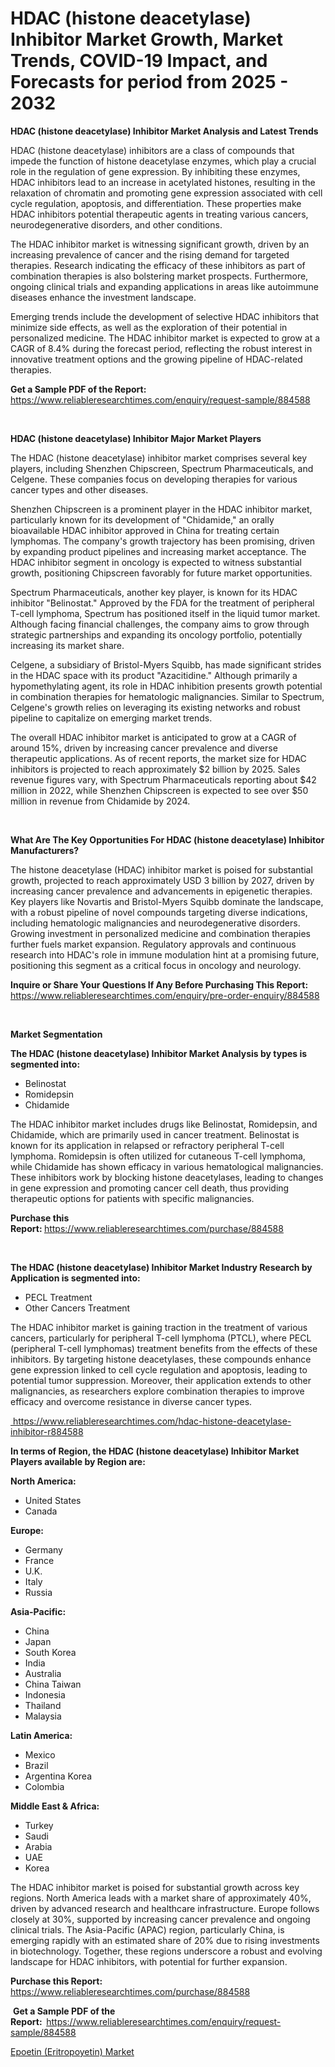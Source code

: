 <p><h1>HDAC (histone deacetylase) Inhibitor Market Growth, Market Trends, COVID-19 Impact, and Forecasts for period from 2025 - 2032</h1></p><p><strong>HDAC (histone deacetylase) Inhibitor Market Analysis and Latest Trends</strong></p>
<p><p>HDAC (histone deacetylase) inhibitors are a class of compounds that impede the function of histone deacetylase enzymes, which play a crucial role in the regulation of gene expression. By inhibiting these enzymes, HDAC inhibitors lead to an increase in acetylated histones, resulting in the relaxation of chromatin and promoting gene expression associated with cell cycle regulation, apoptosis, and differentiation. These properties make HDAC inhibitors potential therapeutic agents in treating various cancers, neurodegenerative disorders, and other conditions.</p><p>The HDAC inhibitor market is witnessing significant growth, driven by an increasing prevalence of cancer and the rising demand for targeted therapies. Research indicating the efficacy of these inhibitors as part of combination therapies is also bolstering market prospects. Furthermore, ongoing clinical trials and expanding applications in areas like autoimmune diseases enhance the investment landscape. </p><p>Emerging trends include the development of selective HDAC inhibitors that minimize side effects, as well as the exploration of their potential in personalized medicine. The HDAC inhibitor market is expected to grow at a CAGR of 8.4% during the forecast period, reflecting the robust interest in innovative treatment options and the growing pipeline of HDAC-related therapies.</p></p>
<p><strong>Get a Sample PDF of the Report:&nbsp;</strong> <a href="https://www.reliableresearchtimes.com/enquiry/request-sample/884588?utm_campaign=2207&utm_medium=2&utm_source=Github&utm_content=ia&utm_term=09032025&utm_id=hdac-histone-deacetylase-inhibitor">https://www.reliableresearchtimes.com/enquiry/request-sample/884588</a></p>
<p>&nbsp;</p>
<p><strong>HDAC (histone deacetylase) Inhibitor Major Market Players</strong></p>
<p><p>The HDAC (histone deacetylase) inhibitor market comprises several key players, including Shenzhen Chipscreen, Spectrum Pharmaceuticals, and Celgene. These companies focus on developing therapies for various cancer types and other diseases.</p><p>Shenzhen Chipscreen is a prominent player in the HDAC inhibitor market, particularly known for its development of "Chidamide," an orally bioavailable HDAC inhibitor approved in China for treating certain lymphomas. The company's growth trajectory has been promising, driven by expanding product pipelines and increasing market acceptance. The HDAC inhibitor segment in oncology is expected to witness substantial growth, positioning Chipscreen favorably for future market opportunities.</p><p>Spectrum Pharmaceuticals, another key player, is known for its HDAC inhibitor "Belinostat." Approved by the FDA for the treatment of peripheral T-cell lymphoma, Spectrum has positioned itself in the liquid tumor market. Although facing financial challenges, the company aims to grow through strategic partnerships and expanding its oncology portfolio, potentially increasing its market share.</p><p>Celgene, a subsidiary of Bristol-Myers Squibb, has made significant strides in the HDAC space with its product "Azacitidine." Although primarily a hypomethylating agent, its role in HDAC inhibition presents growth potential in combination therapies for hematologic malignancies. Similar to Spectrum, Celgene's growth relies on leveraging its existing networks and robust pipeline to capitalize on emerging market trends.</p><p>The overall HDAC inhibitor market is anticipated to grow at a CAGR of around 15%, driven by increasing cancer prevalence and diverse therapeutic applications. As of recent reports, the market size for HDAC inhibitors is projected to reach approximately $2 billion by 2025. Sales revenue figures vary, with Spectrum Pharmaceuticals reporting about $42 million in 2022, while Shenzhen Chipscreen is expected to see over $50 million in revenue from Chidamide by 2024.</p></p>
<p>&nbsp;</p>
<p><strong>What Are The Key Opportunities For HDAC (histone deacetylase) Inhibitor Manufacturers?</strong></p>
<p><p>The histone deacetylase (HDAC) inhibitor market is poised for substantial growth, projected to reach approximately USD 3 billion by 2027, driven by increasing cancer prevalence and advancements in epigenetic therapies. Key players like Novartis and Bristol-Myers Squibb dominate the landscape, with a robust pipeline of novel compounds targeting diverse indications, including hematologic malignancies and neurodegenerative disorders. Growing investment in personalized medicine and combination therapies further fuels market expansion. Regulatory approvals and continuous research into HDAC's role in immune modulation hint at a promising future, positioning this segment as a critical focus in oncology and neurology.</p></p>
<p><strong>Inquire or Share Your Questions If Any Before Purchasing This Report:</strong> <a href="https://www.reliableresearchtimes.com/enquiry/pre-order-enquiry/884588?utm_campaign=2207&utm_medium=2&utm_source=Github&utm_content=ia&utm_term=09032025&utm_id=hdac-histone-deacetylase-inhibitor">https://www.reliableresearchtimes.com/enquiry/pre-order-enquiry/884588</a></p>
<p>&nbsp;</p>
<p><strong>Market Segmentation</strong></p>
<p><strong>The HDAC (histone deacetylase) Inhibitor Market Analysis by types is segmented into:</strong></p>
<p><ul><li>Belinostat</li><li>Romidepsin</li><li>Chidamide</li></ul></p>
<p><p>The HDAC inhibitor market includes drugs like Belinostat, Romidepsin, and Chidamide, which are primarily used in cancer treatment. Belinostat is known for its application in relapsed or refractory peripheral T-cell lymphoma. Romidepsin is often utilized for cutaneous T-cell lymphoma, while Chidamide has shown efficacy in various hematological malignancies. These inhibitors work by blocking histone deacetylases, leading to changes in gene expression and promoting cancer cell death, thus providing therapeutic options for patients with specific malignancies.</p></p>
<p><strong>Purchase this Report:&nbsp;</strong><a href="https://www.reliableresearchtimes.com/purchase/884588?utm_campaign=2207&utm_medium=2&utm_source=Github&utm_content=ia&utm_term=09032025&utm_id=hdac-histone-deacetylase-inhibitor">https://www.reliableresearchtimes.com/purchase/884588</a></p>
<p>&nbsp;</p>
<p><strong>The HDAC (histone deacetylase) Inhibitor Market Industry Research by Application is segmented into:</strong></p>
<p><ul><li>PECL Treatment</li><li>Other Cancers Treatment</li></ul></p>
<p><p>The HDAC inhibitor market is gaining traction in the treatment of various cancers, particularly for peripheral T-cell lymphoma (PTCL), where PECL (peripheral T-cell lymphomas) treatment benefits from the effects of these inhibitors. By targeting histone deacetylases, these compounds enhance gene expression linked to cell cycle regulation and apoptosis, leading to potential tumor suppression. Moreover, their application extends to other malignancies, as researchers explore combination therapies to improve efficacy and overcome resistance in diverse cancer types.</p></p>
<p><a href="https://www.reliableresearchtimes.com/hdac-histone-deacetylase-inhibitor-r884588?utm_campaign=2207&utm_medium=2&utm_source=Github&utm_content=ia&utm_term=09032025&utm_id=hdac-histone-deacetylase-inhibitor">&nbsp;https://www.reliableresearchtimes.com/hdac-histone-deacetylase-inhibitor-r884588</a></p>
<p><strong>In terms of Region, the HDAC (histone deacetylase) Inhibitor Market Players available by Region are:</strong></p>
<p>
    <p> <strong> North America: </strong>
        <ul>
            <li>United States</li>
            <li>Canada</li>
        </ul>
        </p> 
    <p> <strong> Europe: </strong>
        <ul>
            <li>Germany</li>
            <li>France</li>
            <li>U.K.</li>
            <li>Italy</li>
            <li>Russia</li>
        </ul>
        </p> 
    <p> <strong> Asia-Pacific: </strong>
        <ul>
            <li>China</li>
            <li>Japan</li>
            <li>South Korea</li>
            <li>India</li>
            <li>Australia</li>
            <li>China Taiwan</li>
            <li>Indonesia</li>
            <li>Thailand</li>
            <li>Malaysia</li>
        </ul>
        </p> 
    <p> <strong> Latin America: </strong>
        <ul>
            <li>Mexico</li>
            <li>Brazil</li>
            <li>Argentina Korea</li>
            <li>Colombia</li>
        </ul>
        </p> 
    <p> <strong> Middle East & Africa: </strong>
        <ul>
            <li>Turkey</li>
            <li>Saudi</li>
            <li>Arabia</li>
            <li>UAE</li>
            <li>Korea</li>
        </ul>
    </p>
    </p>
<p><p>The HDAC inhibitor market is poised for substantial growth across key regions. North America leads with a market share of approximately 40%, driven by advanced research and healthcare infrastructure. Europe follows closely at 30%, supported by increasing cancer prevalence and ongoing clinical trials. The Asia-Pacific (APAC) region, particularly China, is emerging rapidly with an estimated share of 20% due to rising investments in biotechnology. Together, these regions underscore a robust and evolving landscape for HDAC inhibitors, with potential for further expansion.</p></p>
<p><strong>Purchase this Report: </strong><a href="https://www.reliableresearchtimes.com/purchase/884588?utm_campaign=2207&utm_medium=2&utm_source=Github&utm_content=ia&utm_term=09032025&utm_id=hdac-histone-deacetylase-inhibitor">https://www.reliableresearchtimes.com/purchase/884588</a></p>
<p>&nbsp;<strong>Get a Sample PDF of the Report:&nbsp;&nbsp;</strong><a href="https://www.reliableresearchtimes.com/enquiry/request-sample/884588?utm_campaign=2207&utm_medium=2&utm_source=Github&utm_content=ia&utm_term=09032025&utm_id=hdac-histone-deacetylase-inhibitor">https://www.reliableresearchtimes.com/enquiry/request-sample/884588</a></p>
<p><strong></strong></p>
<p><p><a href="https://github.com/lalolatiot/Market-Research-Report-List-1/blob/main/epoetin-eritropoyetin-market.md?utm_campaign=2207&utm_medium=2&utm_source=Github&utm_content=ia&utm_term=09032025&utm_id=hdac-histone-deacetylase-inhibitor">Epoetin (Eritropoyetin) Market</a></p></p>